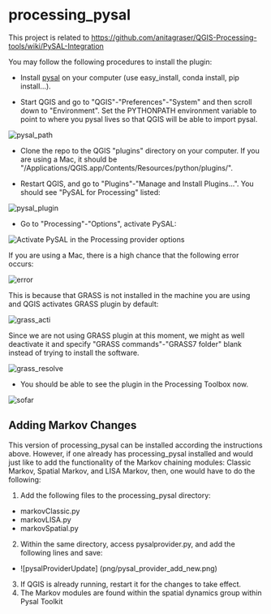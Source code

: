 # processing_pysal

This project is related to https://github.com/anitagraser/QGIS-Processing-tools/wiki/PySAL-Integration

You may follow the following procedures to install the plugin:

* Install [pysal](https://github.com/pysal/pysal) on your computer 
(use easy_install, conda install, pip install...).

* Start QGIS and go to "QGIS"-"Preferences"-"System" and then scroll 
down to "Environment". Set the PYTHONPATH environment variable to point 
to where you pysal lives so that QGIS will be able to import pysal. 

![pysal_path](png/pysal_path.png)

* Clone the repo to the QGIS "plugins" directory on your computer. If 
you are using a Mac, it should be 
"/Applications/QGIS.app/Contents/Resources/python/plugins/".

* Restart QGIS, and go to "Plugins"-"Manage and Install Plugins...". 
You should see "PySAL for Processing" listed:

![pysal_plugin](png/pysal_plugin.png)

* Go to "Processing"-"Options", activate PySAL: 

![Activate PySAL in the Processing provider options](png/activation.png)

If you are using a Mac, there is a high chance that the following error occurs:

![error](png/grass_error.png)

This is because that GRASS is not installed in the machine you are using 
and QGIS activates GRASS plugin by default:

![grass_acti](png/grass_acti.png)

Since we are not using GRASS plugin at this moment, we might as well 
deactivate it and specify "GRASS commands"-"GRASS7 folder" blank 
instead of trying to install the software.

![grass_resolve](png/grass_resolve.png)


* You should be able to see the plugin in the Processing Toolbox now. 

![sofar](png/sofar.png)

## Adding Markov Changes
This version of processing_pysal can be installed according the instructions above.
However, if one already has processing_pysal installed and would just like to add the
functionality of the Markov chaining modules: Classic Markov, Spatial Markov, and LISA
Markov, then, one would have to do the following:

1. Add the following files to the processing_pysal directory:
 * markovClassic.py
 * markovLISA.py
 * markovSpatial.py
2. Within the same directory, access pysalprovider.py, and add the following lines and save:
 * ![pysalProviderUpdate] (png/pysal_provider_add_new.png)
3. If QGIS is already running, restart it for the changes to take effect.
4. The Markov modules are found within the spatial dynamics group within Pysal Toolkit

